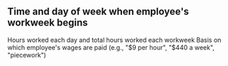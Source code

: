 ## Time and day of week when employee's workweek begins

Hours worked each day and total hours worked each workweek Basis on which employee's wages are paid (e.g., "$9 per hour", "$440 a week", "piecework")